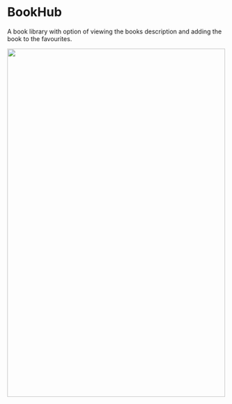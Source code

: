 # BookHub
A book library with option of viewing the books description and adding the book to the favourites. 

 <img src="https://github.com/malhotrabhavyajot/BookHub/blob/master/Pictures/Screenshot_20200426-162905.jpg" width="500" height="800">
